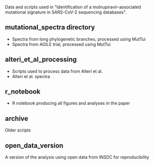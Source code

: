 Data and scripts used in "Identification of a molnupiravir-associated mutational signature in SARS-CoV-2 sequencing databases". 

## mutational_spectra directory
* Spectra from long phylogenetic branches, processed using MutTui
* Spectra from AGILE trial, processed using MutTui
## alteri_et_al_processing
* Scripts used to process data from Alteri et al.
* Alteri et al. spectra
## r_notebook
* R notebook producing all figures and analyses in the paper
## archive
Older scripts
## open_data_version
A version of the analysis using open data from INSDC for reproducibility